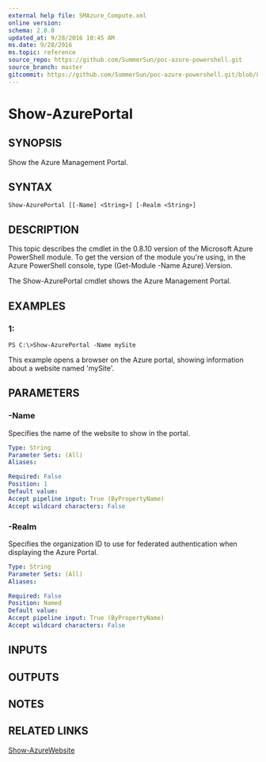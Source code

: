 ```yaml
---
external help file: SMAzure_Compute.xml
online version: 
schema: 2.0.0
updated_at: 9/28/2016 10:45 AM
ms.date: 9/28/2016
ms.topic: reference
source_repo: https://github.com/SummerSun/poc-azure-powershell.git
source_branch: master
gitcommit: https://github.com/SummerSun/poc-azure-powershell.git/blob/8903b0f1daa01932ac5fa167f377736de2df6709/azureps-cmdlets-docs/Service%20Management/Compute%20Cmdlets/v0.9.8/Show-AzurePortal.md
---
```


# Show-AzurePortal
## SYNOPSIS
Show the Azure Management Portal.

## SYNTAX

```
Show-AzurePortal [[-Name] <String>] [-Realm <String>]
```

## DESCRIPTION
This topic describes the cmdlet in the 0.8.10 version of the Microsoft Azure PowerShell module.
To get the version of the module you're using, in the Azure PowerShell console, type (Get-Module -Name Azure).Version.

The Show-AzurePortal cmdlet shows the Azure Management Portal.

## EXAMPLES

### 1:
```
PS C:\>Show-AzurePortal -Name mySite
```

This example opens a browser on the Azure portal, showing information about a website named 'mySite'.

## PARAMETERS

### -Name
Specifies the name of the website to show in the portal.

```yaml
Type: String
Parameter Sets: (All)
Aliases: 

Required: False
Position: 1
Default value: 
Accept pipeline input: True (ByPropertyName)
Accept wildcard characters: False
```

### -Realm
Specifies the organization ID to use for federated authentication when displaying the Azure Portal.

```yaml
Type: String
Parameter Sets: (All)
Aliases: 

Required: False
Position: Named
Default value: 
Accept pipeline input: True (ByPropertyName)
Accept wildcard characters: False
```

## INPUTS

## OUTPUTS

## NOTES

## RELATED LINKS

[Show-AzureWebsite](3b828275-d62a-4c04-9767-15d6f743557c)

